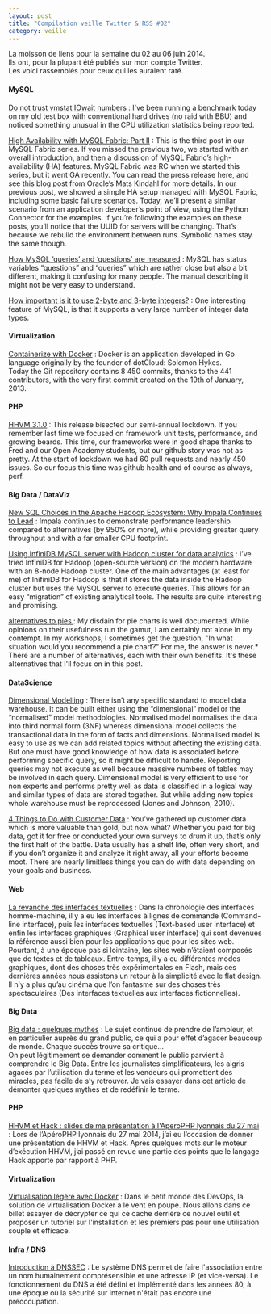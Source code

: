 ```yaml
---
layout: post
title: "Compilation veille Twitter & RSS #02"
category: veille
---
```


La moisson de liens pour la semaine du 02 au 06 juin 2014.  
Ils ont, pour la plupart été publiés sur mon compte Twitter.  
Les voici rassemblés pour ceux qui les auraient raté.

#### MySQL

[Do not trust vmstat IOwait numbers](http://www.mysqlperformanceblog.com/2014/06/03/trust-vmstat-iowait-numbers/)
:  I’ve been running a benchmark today on my old test box with conventional hard drives (no raid with BBU) and noticed something unusual in the CPU utilization statistics being reported.

[High Availability with MySQL Fabric: Part II](http://www.mysqlperformanceblog.com/2014/05/30/high-availability-mysql-fabric-part-ii/)
:  This is the third post in our MySQL Fabric series. If you missed the previous two, we started with an overall introduction, and then a discussion of MySQL Fabric’s high-availability (HA) features. MySQL Fabric was RC when we started this series, but it went GA recently. You can read the press release here, and see this blog post from Oracle’s Mats Kindahl for more details. In our previous post, we showed a simple HA setup managed with MySQL Fabric, including some basic failure scenarios. Today, we’ll present a similar scenario from an application developer’s point of view, using the Python Connector for the examples. If you’re following the examples on these posts, you’ll notice that the UUID for servers will be changing. That’s because we rebuild the environment between runs. Symbolic names stay the same though.

[How MySQL ‘queries’ and ‘questions’ are measured](http://www.mysqlperformanceblog.com/2014/05/29/how-mysql-queries-and-questions-are-measured/)
:  MySQL has status variables “questions” and “queries” which are rather close but also a bit different, making it confusing for many people. The manual describing it might not be very easy to understand.

[How important is it to use 2-byte and 3-byte integers?](http://www.tocker.ca/2014/05/30/how-important-is-it-to-use-2-byte-and-3-byte-integers.html)
:  One interesting feature of MySQL, is that it supports a very large number of integer data types.

#### Virtualization

[Containerize with Docker](http://blog.zedroot.org/containerize-with-docker/)
:  Docker is an application developed in Go language originally by the founder of dotCloud: Solomon Hykes.  
Today the Git repository contains 8 450 commits, thanks to the 441 contributors, with the very first commit created on the 19th of January, 2013.

#### PHP

[HHVM 3.1.0](http://hhvm.com/blog/5195/hhvm-3-1-0)
:  This release bisected our semi-annual lockdown. If you remember last time we focused on framework unit tests, performance, and growing beards. This time, our frameworks were in good shape thanks to Fred and our Open Academy students, but our github story was not as pretty. At the start of lockdown we had 60 pull requests and nearly 450 issues. So our focus this time was github health and of course as always, perf.

#### Big Data / DataViz

[New SQL Choices in the Apache Hadoop Ecosystem: Why Impala Continues to Lead](http://blog.cloudera.com/blog/2014/05/new-sql-choices-in-the-apache-hadoop-ecosystem-why-impala-continues-to-lead/)
:  Impala continues to demonstrate performance leadership compared to alternatives (by 950% or more), while providing greater query throughput and with a far smaller CPU footprint.

[Using InfiniDB MySQL server with Hadoop cluster for data analytics](http://www.mysqlperformanceblog.com/2014/06/02/using-infinidb-engine-mysql-hadoop-cluster-data-analytics/)
:   I’ve tried InfiniDB for Hadoop (open-source version) on the modern hardware with an 8-node Hadoop cluster. One of the main advantages (at least for me) of InifiniDB for Hadoop is that it stores the data inside the Hadoop cluster but uses the MySQL server to execute queries. This allows for an easy “migration” of existing analytical tools. The results are quite interesting and promising.

[alternatives to pies ](http://www.storytellingwithdata.com/2014/06/alternatives-to-pies.html)
:  My disdain for pie charts is well documented. While opinions on their usefulness run the gamut, I am certainly not alone in my contempt. In my workshops, I sometimes get the question, "In what situation would you recommend a pie chart?" For me, the answer is never.* There are a number of alternatives, each with their own benefits. It's these alternatives that I'll focus on in this post.

#### DataScience

[Dimensional Modelling](http://www.datasciencecentral.com/xn/detail/6448529:BlogPost:173276)
:  There isn’t any specific standard to model data warehouse. It can be built either using the “dimensional” model or the “normalised” model methodologies. Normalised model normalises the data into third normal form (3NF) whereas dimensional model collects the transactional data in the form of facts and dimensions. Normalised model is easy to use as we can add related topics without affecting the existing data. But one must have good knowledge of how data is associated before performing specific query, so it might be difficult to handle. Reporting queries may not execute as well because massive numbers of tables may be involved in each query. Dimensional model is very efficient to use for non experts and performs pretty well as data is classified in a logical way and similar types of data are stored together. But while adding new topics whole warehouse must be reprocessed (Jones and Johnson, 2010).

[4 Things to Do with Customer Data](http://www.datasciencecentral.com/xn/detail/6448529:BlogPost:173802)
:  You’ve gathered up customer data which is more valuable than gold, but now what? Whether you paid for big data, got it for free or conducted your own surveys to drum it up, that’s only the first half of the battle. Data usually has a shelf life, often very short, and if you don’t organize it and analyze it right away, all your efforts become moot. There are nearly limitless things you can do with data depending on your goals and business.

#### Web

[La revanche des interfaces textuelles](http://www.simpleweb.fr/2014/05/30/la-revanche-des-interfaces-textuelles/)
:  Dans la chronologie des interfaces homme-machine, il y a eu les interfaces à lignes de commande (Command-line interface), puis les interfaces textuelles (Text-based user interface) et enfin les interfaces graphiques (Graphical user interface) qui sont devenues la référence aussi bien pour les applications que pour les sites web. Pourtant, à une époque pas si lointaine, les sites web n’étaient composés que de textes et de tableaux. Entre-temps, il y a eu différentes modes graphiques, dont des choses très expérimentales en Flash, mais ces dernières années nous assistons un retour à la simplicité avec le flat design. Il n’y a plus qu’au cinéma que l’on fantasme sur des choses très spectaculaires (Des interfaces textuelles aux interfaces fictionnelles).

#### Big Data

[Big data : quelques mythes](http://blog.octo.com/big-data-quelques-mythes/)
:  Le sujet continue de prendre de l’ampleur, et en particulier auprès du grand public, ce qui a pour effet d’agacer beaucoup de monde. Chaque succès trouve sa critique…  
On peut légitimement se demander comment le public parvient à comprendre le Big Data. Entre les journalistes simplificateurs, les aigris agacés par l’utilisation du terme et les vendeurs qui promettent des miracles, pas facile de s’y retrouver. Je vais essayer dans cet article de démonter quelques mythes et de redéfinir le terme.

#### PHP

[HHVM et Hack : slides de ma présentation à l'AperoPHP lyonnais du 27 mai](http://blog.pascal-martin.fr/post/hhvm-hack-slides-aperophp-lyon-mai-2014)
:  Lors de l’ApéroPHP lyonnais du 27 mai 2014, j’ai eu l’occasion de donner une présentation de HHVM et Hack. Après quelques mots sur le moteur d’exécution HHVM, j’ai passé en revue une partie des points que le langage Hack apporte par rapport à PHP.

#### Virtualization

[Virtualisation légère avec Docker](http://blog.nicolargo.com/2014/06/virtualisation-legere-docker.html)
:  Dans le petit monde des DevOps, la solution de virtualisation Docker a le vent en poupe. Nous allons dans ce billet essayer de décrypter ce qui ce cache derrière ce nouvel outil et proposer un tutoriel sur l'installation et les premiers pas pour une utilisation souple et efficace.

#### Infra / DNS

[Introduction à DNSSEC](http://blog.blaisot.org/dnssec-intro.html)
:  Le système DNS permet de faire l'association entre un nom humainement comprésensible et une adresse IP (et vice-versa). Le fonctionnement du DNS a été défini et implémenté dans les années 80, à une époque où la sécurité sur internet n'était pas encore une préoccupation.

